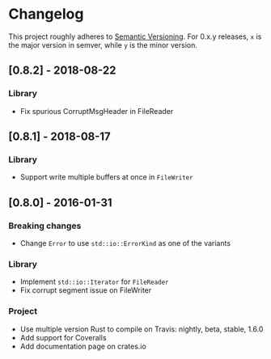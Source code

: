 # Changelog

This project roughly adheres to [Semantic Versioning](http://semver.org/). For 0.x.y releases, `x` is the major version in semver, while `y` is the minor version.

## [0.8.2] - 2018-08-22

### Library

* Fix spurious CorruptMsgHeader in FileReader

## [0.8.1] - 2018-08-17

### Library

* Support write multiple buffers at once in `FileWriter`

## [0.8.0] - 2016-01-31

### Breaking changes

* Change `Error` to use `std::io::ErrorKind` as one of the variants

### Library

* Implement `std::io::Iterator` for `FileReader`
* Fix corrupt segment issue on FileWriter

### Project

* Use multiple version Rust to compile on Travis: nightly, beta, stable, 1.6.0 
* Add support for Coveralls
* Add documentation page on crates.io

